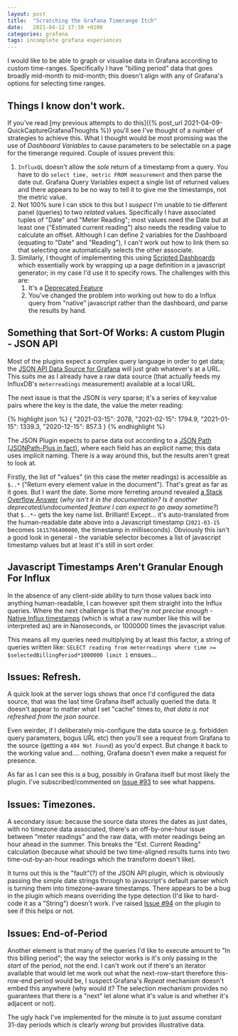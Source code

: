 ```yaml
---
layout: post
title:  "Scratching the Grafana Timerange Itch"
date:   2021-04-12 17:30 +0100
categories: grafana
tags: incomplete grafana experiences
---
```

I would like to be able to graph or visualise data in Grafana according to
custom time-ranges. Specifically I have "billing period" data that goes broadly
mid-month to mid-month; this doesn't align with any of Grafana's options for
selecting time ranges.

## Things I know don't work.
If you've read [my previous attempts to do this]({% post_url 2021-04-09-QuickCaptureGrafanaThoughts %})
you'll see I've thought of a number of strategies to achieve this.  What I
thought would be most promising was the use of _Dashboard Variables_ to cause
parameters to be selectable on a page for the timerange required. Couple of issues
prevent this:

1. `InfluxQL` doesn't allow the _sole_ return of a timestamp from a query. You have to do `select time, metric FROM measurement`
and then parse the date out. Grafana Query Variables expect a single list of returned values and
there appears to be no way to tell it to give me the timestamps, not the metric value.
1. Not 100% sure I can stick to this but I _suspect_ I'm unable to tie different
panel (queries) to two _related_ values. Specifically I have associated tuples of
"Date" and "Meter Reading"; most values need the Date but at least one ("Estimated current reading")
also needs the reading value to calculate an offset. Although I can define 2
variables for the Dashboard (equating to "Date" and "Reading"), I can't work
out how to link them so that selecting one automatically selects the other associate.
1. Similarly, I thought of implementing this using [Scripted Dashboards](https://grafana.com/docs/grafana/latest/dashboards/scripted-dashboards/) which
essentially work by wrapping up a page definition in a javascript generator; in
my case I'd use it to specify rows. The challenges with this are:
    1. It's a [Deprecated Feature](https://github.com/grafana/grafana/issues/24059)
    1. You've changed the problem into working out how to do a Influx query from
    "native" javascript rather than the dashboard, _and_ parse the results by hand.

## Something that Sort-Of Works: A custom Plugin - JSON API
Most of the plugins expect a complex query language in order to get data; the
[JSON API Data Source for Grafana](https://marcus.se.net/grafana-json-datasource/installation)
will just grab whatever's at a URL. This suits me as I already have a raw
data source (that actually feeds my InfluxDB's `meterreadings` measurement) available
at a local URL.

The next issue is that the JSON is _very_ sparse; it's a series of key:value pairs
where the key is the date, the value the meter reading:

{% highlight json %}
{ "2021-03-15": 2078,
  "2021-02-15": 1794.9,
  "2021-01-15": 1339.3,
  "2020-12-15": 857.3 }
{% endhighlight %}

The JSON Plugin expects to parse data out according to a [JSON Path (JSONPath-Plus in fact)](https://github.com/JSONPath-Plus/JSONPath), where each
field has an explicit name; this data uses implicit naming. There _is_ a way around this,
but the results aren't great to look at.

Firstly, the list of "values" (in this case the meter readings) is accessible as
`$..*` ("Return every element value in the document"). That's great as far as it goes.
But I want the date. Some more ferreting around revealed [a Stack Overflow Answer](https://stackoverflow.com/questions/46471516/get-keys-in-json)
(_why isn't it in the documentation? Is it another deprecated/undocumented feature I can expect to go away sometime?_)
that `$..*~` gets the key name list. Brilliant! Except... it's auto-translated
from the human-readable date above into a Javascript timestamp (`2021-03-15` becomes `1615766400000`, the timestamp in milliseconds).
Obviously this isn't a good look in general - the variable selector becomes a list
of javascript timestamp values but at least it's still in sort order.

## Javascript Timestamps Aren't Granular Enough For Influx
In the absence of any client-side ability to turn those values back into anything
human-readable, I can however spit them straight into the Influx queries. Where
the next challenge is that they're _not precise enough_ - [Native Influx timestamps](https://www.influxdata.com/blog/tldr-tech-tips-flux-timestamps/)
(which is what a raw number like this will be interpreted as) are in Nanoseconds,
or 1000000 times the javascript value.

This means all my queries need multiplying by at least this factor, a string of
queries written like:
`SELECT reading from meterreadings where time >= $selectedBillingPeriod*1000000 limit 1`
ensues...

## Issues: Refresh.
A quick look at the server logs shows that once I'd configured the data source,
that was the last time Grafana itself actually queried the data. It doesn't
appear to matter what I set "cache" times to, _that data is not refreshed from the
json source_.

Even weirder, if I deliberately mis-configure the data source (e.g. forbidden
  query parameters, bogus URL etc) then you'll see a request from Grafana to the
source (getting a `404 Not Found`) as you'd expect. But change it back to the
working value and.... nothing, Grafana doesn't even make a request for presence.

As far as I can see this is a bug, possibly in Grafana itself but most likely
the plugin. I've subscribed/commented on [Issue #93](https://github.com/marcusolsson/grafana-json-datasource/issues/93)
to see what happens.

## Issues: Timezones.
A secondary issue: because the source data stores the dates as just dates,
with no timezone data associated, there's an off-by-one-hour issue between
"meter readings" and the raw data, with meter readings being an hour ahead in the
summer. This breaks the "Est. Current Reading" calculation (because what should
  be two time-aligned results turns into two time-out-by-an-hour readings which
  the transform doesn't like).

It turns out this is the "fault"(?) of the JSON API plugin, which is obviously
passing the simple date strings through to javascript's default parser which is
turning them into timezone-aware timestamps. There appears to be a bug in the plugin
which means overriding the type detection (I'd like to hard-code it as a "String")
doesn't work. I've raised [Issue #94](https://github.com/marcusolsson/grafana-json-datasource/issues/94)
on the plugin to see if this helps or not.

## Issues: End-of-Period
Another element is that many of the queries I'd like to execute amount to "In this billing period";
the way the selector works is it's only passing in the _start_ of the period, not the end.
I can't work out if there's an iterator available that would let me work out
what the next-row-start therefore this-row-end period would be, I suspect
Grafana's _Repeat_ mechanism doesn't embed this anywhere (why would it? The
  selection mechanism provides no guarantees that there is a "next" let alone what
  it's value is and whether it's adjacent or not).

The ugly hack I've implemented for the minute is to just assume constant 31-day
periods which is clearly _wrong_ but provides illustrative data. 
